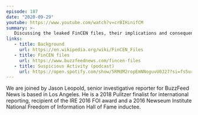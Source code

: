 ```yaml
---
episode: 187
date: "2020-09-29"
youtube: https://www.youtube.com/watch?v=crBIHinifCM
summary: >-
   Discussing the leaked FinCEN files, their implications and consequences
links:
   - title: Background
     url: https://en.wikipedia.org/wiki/FinCEN_Files
   - title: FinCEN files
     url: https://www.buzzfeednews.com/fincen-files
   - title: Suspicious Activity (podcast)
     url: https://open.spotify.com/show/5RMdM2ropEmNNoguvU0J27?si=fs5urnh8RhS3dkZWtOhlvA
---
```

We are joined by Jason Leopold, senior investigative reporter for BuzzFeed News
is based in Los Angeles. He is a 2018 Pulitzer finalist for international
reporting, recipient of the IRE 2016 FOI award and a 2016 Newseum Institute
National Freedom of Information Hall of Fame inductee.
